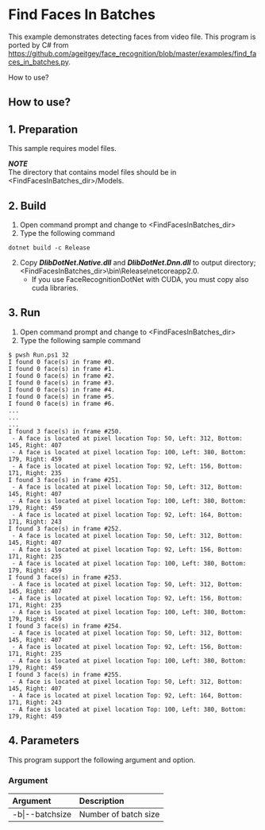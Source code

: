 ﻿# Find Faces In Batches

This example demonstrates detecting faces from video file.
This program is ported by C# from https://github.com/ageitgey/face_recognition/blob/master/examples/find_faces_in_batches.py.

How to use?

## How to use?

## 1. Preparation

This sample requires model files.  

***NOTE***  
The directory that contains model files should be in &lt;FindFacesInBatches_dir&gt;/Models.

## 2. Build

1. Open command prompt and change to &lt;FindFacesInBatches_dir&gt;
1. Type the following command
````
dotnet build -c Release
````
2. Copy ***DlibDotNet.Native.dll*** and ***DlibDotNet.Dnn.dll*** to output directory; &lt;FindFacesInBatches_dir&gt;\bin\Release\netcoreapp2.0.
   * If you use FaceRecognitionDotNet with CUDA, you must copy also cuda libraries.

## 3. Run

1. Open command prompt and change to &lt;FindFacesInBatches_dir&gt;
1. Type the following sample command
````
$ pwsh Run.ps1 32
I found 0 face(s) in frame #0.
I found 0 face(s) in frame #1.
I found 0 face(s) in frame #2.
I found 0 face(s) in frame #3.
I found 0 face(s) in frame #4.
I found 0 face(s) in frame #5.
I found 0 face(s) in frame #6.
...
...
...
I found 3 face(s) in frame #250.
 - A face is located at pixel location Top: 50, Left: 312, Bottom: 145, Right: 407
 - A face is located at pixel location Top: 100, Left: 380, Bottom: 179, Right: 459
 - A face is located at pixel location Top: 92, Left: 156, Bottom: 171, Right: 235
I found 3 face(s) in frame #251.
 - A face is located at pixel location Top: 50, Left: 312, Bottom: 145, Right: 407
 - A face is located at pixel location Top: 100, Left: 380, Bottom: 179, Right: 459
 - A face is located at pixel location Top: 92, Left: 164, Bottom: 171, Right: 243
I found 3 face(s) in frame #252.
 - A face is located at pixel location Top: 50, Left: 312, Bottom: 145, Right: 407
 - A face is located at pixel location Top: 92, Left: 156, Bottom: 171, Right: 235
 - A face is located at pixel location Top: 100, Left: 380, Bottom: 179, Right: 459
I found 3 face(s) in frame #253.
 - A face is located at pixel location Top: 50, Left: 312, Bottom: 145, Right: 407
 - A face is located at pixel location Top: 92, Left: 156, Bottom: 171, Right: 235
 - A face is located at pixel location Top: 100, Left: 380, Bottom: 179, Right: 459
I found 3 face(s) in frame #254.
 - A face is located at pixel location Top: 50, Left: 312, Bottom: 145, Right: 407
 - A face is located at pixel location Top: 92, Left: 156, Bottom: 171, Right: 235
 - A face is located at pixel location Top: 100, Left: 380, Bottom: 179, Right: 459
I found 3 face(s) in frame #255.
 - A face is located at pixel location Top: 50, Left: 312, Bottom: 145, Right: 407
 - A face is located at pixel location Top: 92, Left: 164, Bottom: 171, Right: 243
 - A face is located at pixel location Top: 100, Left: 380, Bottom: 179, Right: 459
````

## 4. Parameters

This program support the following argument and option.

### Argument

|Argument|Description|
|:---|:---|
|-b\|--batchsize|Number of batch size|